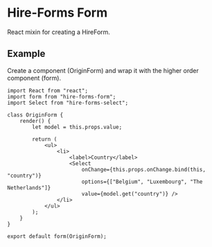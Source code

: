# Hire-Forms Form

React mixin for creating a HireForm.

## Example

Create a component (OriginForm) and wrap it with the higher order component (form).

	import React from "react";
	import form from "hire-forms-form";
	import Select from "hire-forms-select";

	class OriginForm {
		render() {
			let model = this.props.value;

			return (
				<ul>
					<li>
						<label>Country</label>
						<Select
							onChange={this.props.onChange.bind(this, "country")}
							options={["Belgium", "Luxembourg", "The Netherlands"]}
							value={model.get("country")} />
					</li>
				</ul>
			);
		}
	}

	export default form(OriginForm);